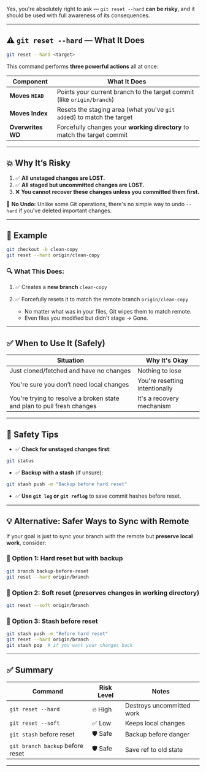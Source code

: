 Yes, you're absolutely right to ask — `git reset --hard` **can be risky**, and it should be used with full awareness of its consequences.

---

## ⚠️ `git reset --hard` — What It Does

```bash
git reset --hard <target>
```

This command performs **three powerful actions** all at once:

| Component         | What It Does                                                             |
| ----------------- | ------------------------------------------------------------------------ |
| **Moves `HEAD`**  | Points your current branch to the target commit (like `origin/branch`)   |
| **Moves Index**   | Resets the staging area (what you've `git add`ed) to match the target    |
| **Overwrites WD** | Forcefully changes your **working directory** to match the target commit |

---

## 💥 Why It’s Risky

1. ✅ **All unstaged changes are LOST.**
2. ✅ **All staged but uncommitted changes are LOST.**
3. ❌ **You cannot recover these changes unless you committed them first.**

🧠 **No Undo:** Unlike some Git operations, there's no simple way to undo `--hard` if you've deleted important changes.

---

## 🧪 Example

```bash
git checkout -b clean-copy
git reset --hard origin/clean-copy
```

### 🔍 What This Does:

1. ✅ Creates a **new branch** `clean-copy`
2. ✅ Forcefully resets it to match the remote branch `origin/clean-copy`

   * No matter what was in your files, Git wipes them to match remote.
   * Even files you modified but didn't stage → Gone.

---

## ✅ When to Use It (Safely)

| Situation                                                              | Why It's Okay                  |
| ---------------------------------------------------------------------- | ------------------------------ |
| Just cloned/fetched and have no changes                                | Nothing to lose                |
| You're sure you don’t need local changes                               | You're resetting intentionally |
| You're trying to resolve a broken state and plan to pull fresh changes | It's a recovery mechanism      |

---

## 🔐 Safety Tips

* ✅ **Check for unstaged changes first**:

```bash
git status
```

* ✅ **Backup with a stash** (if unsure):

```bash
git stash push -m "Backup before hard reset"
```

* ✅ **Use `git log` or `git reflog`** to save commit hashes before reset.

---

## 💡 Alternative: Safer Ways to Sync with Remote

If your goal is just to sync your branch with the remote but **preserve local work**, consider:

### 🔄 Option 1: Hard reset but with backup

```bash
git branch backup-before-reset
git reset --hard origin/branch
```

### 🔄 Option 2: Soft reset (preserves changes in working directory)

```bash
git reset --soft origin/branch
```

### 🔄 Option 3: Stash before reset

```bash
git stash push -m "Before hard reset"
git reset --hard origin/branch
git stash pop  # if you want your changes back
```

---

## ✅ Summary

| Command                          | Risk Level | Notes                     |
| -------------------------------- | ---------- | ------------------------- |
| `git reset --hard`               | 🔥 High    | Destroys uncommitted work |
| `git reset --soft`               | ✅ Low      | Keeps local changes       |
| `git stash` before reset         | 🛡 Safe    | Backup before danger      |
| `git branch backup` before reset | 🛡 Safe    | Save ref to old state     |

---

